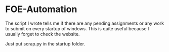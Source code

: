 # FOE-Automation

The script I wrote tells me if there are any pending assignments or any work to submit on every startup of windows. This is quite useful because I usually forget to check the website.

Just put scrap.py in the startup folder.
